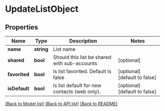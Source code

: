 # UpdateListObject

## Properties
Name | Type | Description | Notes
------------ | ------------- | ------------- | -------------
**name** | **string** | List name | 
**shared** | **bool** | Should this list be shared with sub-accounts | [optional] 
**favorited** | **bool** | Is list favorited. Default is false | [optional] [default to false]
**isDefault** | **bool** | Is list default for new contacts (web only). | [optional] [default to false]

[[Back to Model list]](../README.md#documentation-for-models) [[Back to API list]](../README.md#documentation-for-api-endpoints) [[Back to README]](../README.md)


